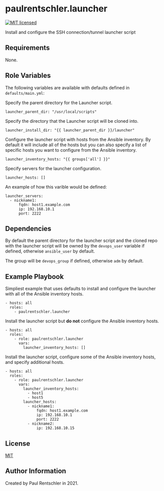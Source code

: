 paulrentschler.launcher
=======================

[![MIT licensed][mit-badge]][mit-link]

Install and configure the SSH connection/tunnel launcher script


Requirements
------------

None.


Role Variables
--------------

The following variables are available with defaults defined in `defaults/main.yml`:

Specify the parent directory for the Launcher script.

    launcher_parent_dir: "/usr/local/scripts"

Specify the directory that the Launcher script will be cloned into.

    launcher_install_dir: "{{ launcher_parent_dir }}/launcher"

Configure the launcher script with hosts from the Ansible inventory. By default it will include all of the hosts but you can also specify a list of specific hosts you want to configure from the Ansible inventory.

    launcher_inventory_hosts: "{{ groups['all'] }}"

Specify servers for the launcher configuration.

    launcher_hosts: []

An example of how this varible would be defined:

    launcher_servers:
      - nickname1:
          fqdn: host1.example.com
          ip: 192.168.10.1
          port: 2222


Dependencies
------------

By default the parent directory for the launcher script and the cloned repo with the launcher script will be owned by the `devops_user` variable if defined, otherwise `ansible_user` by default.

The group will be `devops_group` if defined, otherwise `adm` by default.


Example Playbook
----------------

Simpliest example that uses defaults to install and configure the launcher with all of the Ansible inventory hosts.

    - hosts: all
      roles:
        - paulrentschler.launcher

Install the launcher script but **do not** configure the Ansible inventory hosts.

    - hosts: all
      roles:
        - role: paulrentschler.launcher
          vars:
            launcher_inventory_hosts: []

Install the launcher script, configure some of the Ansible inventory hosts, and specify additional hosts.

    - hosts: all
      roles:
        - role: paulrentschler.launcher
          vars:
            launcher_inventory_hosts:
              - host1
              - host5
            launcher_hosts:
              - nickname1:
                  fqdn: host1.example.com
                  ip: 192.168.10.1
                  port: 2222
              - nickname2:
                  ip: 192.168.10.15


License
-------

[MIT][mit-link]


Author Information
------------------

Created by Paul Rentschler in 2021.


[mit-badge]: https://img.shields.io/badge/license-MIT-blue.svg
[mit-link]: https://github.com/paulrentschler/ansible-role-launcher/blob/master/LICENSE
